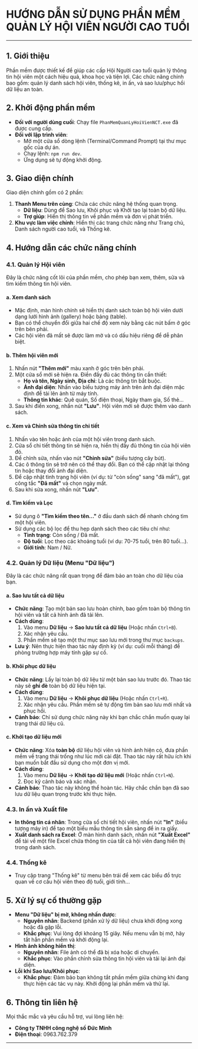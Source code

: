 # HƯỚNG DẪN SỬ DỤNG PHẦN MỀM QUẢN LÝ HỘI VIÊN NGƯỜI CAO TUỔI

---

## 1. Giới thiệu

Phần mềm được thiết kế để giúp các cấp Hội Người cao tuổi quản lý thông tin hội viên một cách hiệu quả, khoa học và tiện lợi. Các chức năng chính bao gồm: quản lý danh sách hội viên, thống kê, in ấn, và sao lưu/phục hồi dữ liệu an toàn.

## 2. Khởi động phần mềm

- **Đối với người dùng cuối**: Chạy file `PhanMemQuanLyHoiVienNCT.exe` đã được cung cấp.
- **Đối với lập trình viên**:
  - Mở một cửa sổ dòng lệnh (Terminal/Command Prompt) tại thư mục gốc của dự án.
  - Chạy lệnh: `npm run dev`.
  - Ứng dụng sẽ tự động khởi động.

## 3. Giao diện chính

Giao diện chính gồm có 2 phần:

1.  **Thanh Menu trên cùng**: Chứa các chức năng hệ thống quan trọng.
    *   **Dữ liệu**: Dùng để Sao lưu, Khôi phục và Khởi tạo lại toàn bộ dữ liệu.
    *   **Trợ giúp**: Hiển thị thông tin về phần mềm và đơn vị phát triển.
2.  **Khu vực làm việc chính**: Hiển thị các trang chức năng như Trang chủ, Danh sách người cao tuổi, và Thống kê.

## 4. Hướng dẫn các chức năng chính

### 4.1. Quản lý Hội viên

Đây là chức năng cốt lõi của phần mềm, cho phép bạn xem, thêm, sửa và tìm kiếm thông tin hội viên.

#### a. Xem danh sách
- Mặc định, màn hình chính sẽ hiển thị danh sách toàn bộ hội viên dưới dạng lưới hình ảnh (gallery) hoặc bảng (table).
- Bạn có thể chuyển đổi giữa hai chế độ xem này bằng các nút bấm ở góc trên bên phải.
- Các hội viên đã mất sẽ được làm mờ và có dấu hiệu riêng để dễ phân biệt.

#### b. Thêm hội viên mới
1.  Nhấn nút **"Thêm mới"** màu xanh ở góc trên bên phải.
2.  Một cửa sổ mới sẽ hiện ra. Điền đầy đủ các thông tin cần thiết:
    *   **Họ và tên, Ngày sinh, Địa chỉ**: Là các thông tin bắt buộc.
    *   **Ảnh đại diện**: Nhấn vào biểu tượng máy ảnh trên ảnh đại diện mặc định để tải lên ảnh từ máy tính.
    *   **Thông tin khác**: Quê quán, Số điện thoại, Ngày tham gia, Số thẻ...
3.  Sau khi điền xong, nhấn nút **"Lưu"**. Hội viên mới sẽ được thêm vào danh sách.

#### c. Xem và Chỉnh sửa thông tin chi tiết
1.  Nhấn vào tên hoặc ảnh của một hội viên trong danh sách.
2.  Cửa sổ chi tiết thông tin sẽ hiện ra, hiển thị đầy đủ thông tin của hội viên đó.
3.  Để chỉnh sửa, nhấn vào nút **"Chỉnh sửa"** (biểu tượng cây bút).
4.  Các ô thông tin sẽ trở nên có thể thay đổi. Bạn có thể cập nhật lại thông tin hoặc thay đổi ảnh đại diện.
5.  Để cập nhật tình trạng hội viên (ví dụ: từ "còn sống" sang "đã mất"), gạt công tắc **"Đã mất"** và chọn ngày mất.
6.  Sau khi sửa xong, nhấn nút **"Lưu"**.

#### d. Tìm kiếm và Lọc
- Sử dụng ô **"Tìm kiếm theo tên..."** ở đầu danh sách để nhanh chóng tìm một hội viên.
- Sử dụng các bộ lọc để thu hẹp danh sách theo các tiêu chí như:
    *   **Tình trạng**: Còn sống / Đã mất.
    *   **Độ tuổi**: Lọc theo các khoảng tuổi (ví dụ: 70-75 tuổi, trên 80 tuổi...).
    *   **Giới tính**: Nam / Nữ.

### 4.2. Quản lý Dữ liệu (Menu "Dữ liệu")

Đây là các chức năng rất quan trọng để đảm bảo an toàn cho dữ liệu của bạn.

#### a. Sao lưu tất cả dữ liệu
- **Chức năng**: Tạo một bản sao lưu hoàn chỉnh, bao gồm toàn bộ thông tin hội viên và tất cả hình ảnh đã tải lên.
- **Cách dùng**:
  1.  Vào menu **Dữ liệu** -> **Sao lưu tất cả dữ liệu** (Hoặc nhấn `Ctrl+B`).
  2.  Xác nhận yêu cầu.
  3.  Phần mềm sẽ tạo một thư mục sao lưu mới trong thư mục `backups`.
- **Lưu ý**: Nên thực hiện thao tác này định kỳ (ví dụ: cuối mỗi tháng) để phòng trường hợp máy tính gặp sự cố.

#### b. Khôi phục dữ liệu
- **Chức năng**: Lấy lại toàn bộ dữ liệu từ một bản sao lưu trước đó. Thao tác này sẽ **ghi đè** toàn bộ dữ liệu hiện tại.
- **Cách dùng**:
  1.  Vào menu **Dữ liệu** -> **Khôi phục dữ liệu** (Hoặc nhấn `Ctrl+R`).
  2.  Xác nhận yêu cầu. Phần mềm sẽ tự động tìm bản sao lưu mới nhất và phục hồi.
- **Cảnh báo**: Chỉ sử dụng chức năng này khi bạn chắc chắn muốn quay lại trạng thái dữ liệu cũ.

#### c. Khởi tạo dữ liệu mới
- **Chức năng**: Xóa **toàn bộ** dữ liệu hội viên và hình ảnh hiện có, đưa phần mềm về trạng thái trống như lúc mới cài đặt. Thao tác này rất hữu ích khi bạn muốn bắt đầu sử dụng cho một đơn vị mới.
- **Cách dùng**:
  1.  Vào menu **Dữ liệu** -> **Khởi tạo dữ liệu mới** (Hoặc nhấn `Ctrl+N`).
  2.  Đọc kỹ cảnh báo và xác nhận.
- **Cảnh báo**: Thao tác này không thể hoàn tác. Hãy chắc chắn bạn đã sao lưu dữ liệu quan trọng trước khi thực hiện.

### 4.3. In ấn và Xuất file

- **In thông tin cá nhân**: Trong cửa sổ chi tiết hội viên, nhấn nút **"In"** (biểu tượng máy in) để tạo một biểu mẫu thông tin sẵn sàng để in ra giấy.
- **Xuất danh sách ra Excel**: Ở màn hình danh sách, nhấn nút **"Xuất Excel"** để tải về một file Excel chứa thông tin của tất cả hội viên đang hiển thị trong danh sách.

### 4.4. Thống kê
- Truy cập trang "Thống kê" từ menu bên trái để xem các biểu đồ trực quan về cơ cấu hội viên theo độ tuổi, giới tính...

## 5. Xử lý sự cố thường gặp

- **Menu "Dữ liệu" bị mờ, không nhấn được**:
  - **Nguyên nhân**: Backend (phần xử lý dữ liệu) chưa khởi động xong hoặc đã gặp lỗi.
  - **Khắc phục**: Vui lòng đợi khoảng 15 giây. Nếu menu vẫn bị mờ, hãy tắt hẳn phần mềm và khởi động lại.
- **Hình ảnh không hiển thị**:
  - **Nguyên nhân**: File ảnh có thể đã bị xóa hoặc di chuyển.
  - **Khắc phục**: Vào phần chỉnh sửa thông tin hội viên và tải lại ảnh đại diện.
- **Lỗi khi Sao lưu/Khôi phục**:
  - **Khắc phục**: Đảm bảo bạn không tắt phần mềm giữa chừng khi đang thực hiện các tác vụ này. Khởi động lại phần mềm và thử lại.

## 6. Thông tin liên hệ

Mọi thắc mắc và yêu cầu hỗ trợ, vui lòng liên hệ:
- **Công ty TNHH công nghệ số Đức Minh**
- **Điện thoại**: 0963.762.379

--- 